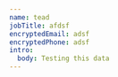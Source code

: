 ```yaml
---
name: tead
jobTitle: afdsf
encryptedEmail: adsf
encryptedPhone: adsf
intro:
  body: Testing this data
---
```

